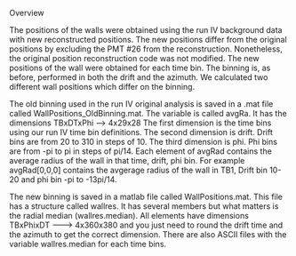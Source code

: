 Overview

The positions of the walls were obtained using the run IV background data with new reconstructed positions.
The new positions differ from the original positions by excluding the PMT #26 from the reconstruction.
Nonetheless, the original position reconstruction code was not modified.
The new positions of the wall were obtained for each time bin. The binning is, as before, performed in both the drift and the azimuth. 
We calculated two different wall positions which differ on the binning.

The old binning used in the run IV original analysis is saved in a .mat file called WallPositions_OldBinning.mat. The variable is called avgRa.
It has the dimensions TBxDTxPhi --> 4x29x28
The first dimension is the time bins using our run IV time bin definitions.
The second dimension is drift. Drift bins are from 20 to 310 in steps of 10.
The third dimension is phi. Phi bins are from -pi to pi in steps of pi/14. 
Each element of avgRad contains the average radius of the wall in that time, drift, phi bin. 
For example avgRad[0,0,0] contains the avgerage radius of the wall in TB1, Drift bin 10-20 and phi bin -pi to -13pi/14. 

The new binning is saved in a matlab file called WallPositions.mat. This file has a structure called wallres. It has several members but what matters is the radial median (wallres.median).
All elements have dimensions TBxPhixDT ---> 4x360x380 and you just need to round the drift time and the azimuth to get the correct dimension.
There are also ASCII files with the variable wallres.median for each time bins.
